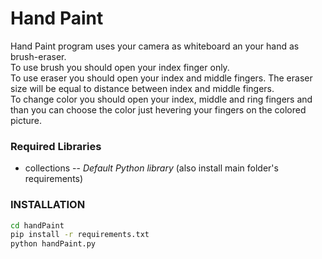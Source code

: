 # Hand Paint
Hand Paint program uses your camera as whiteboard an your hand as brush-eraser.  
To use brush you should open your index finger only.  
To use eraser you should open your index and middle fingers. The eraser size will be equal to distance between index and middle fingers.  
To change color you should open your index, middle and ring fingers and than you can choose the color just hevering your fingers on the colored picture.  
### Required Libraries
- collections -- *Default Python library*
(also install main folder's requirements)
### INSTALLATION
```sh
cd handPaint
pip install -r requirements.txt
python handPaint.py
```
